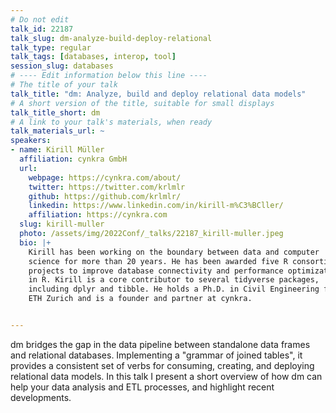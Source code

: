 ```yaml
---
# Do not edit
talk_id: 22187
talk_slug: dm-analyze-build-deploy-relational
talk_type: regular
talk_tags: [databases, interop, tool]
session_slug: databases
# ---- Edit information below this line ----
# The title of your talk
talk_title: "dm: Analyze, build and deploy relational data models"
# A short version of the title, suitable for small displays
talk_title_short: dm
# A link to your talk's materials, when ready
talk_materials_url: ~
speakers:
- name: Kirill Müller
  affiliation: cynkra GmbH
  url:
    webpage: https://cynkra.com/about/
    twitter: https://twitter.com/krlmlr
    github: https://github.com/krlmlr/
    linkedin: https://www.linkedin.com/in/kirill-m%C3%BCller/
    affiliation: https://cynkra.com
  slug: kirill-muller
  photo: /assets/img/2022Conf/_talks/22187_kirill-muller.jpeg
  bio: |+
    Kirill has been working on the boundary between data and computer
    science for more than 20 years. He has been awarded five R consortium
    projects to improve database connectivity and performance optimization
    in R. Kirill is a core contributor to several tidyverse packages,
    including dplyr and tibble. He holds a Ph.D. in Civil Engineering from
    ETH Zurich and is a founder and partner at cynkra.


---
```


<!-- ABSTRACT ----
Please write abstract below. You may use simple markdown (links, code style, bold, italics)
-->

dm bridges the gap in the data pipeline between standalone data frames and
relational databases. Implementing a "grammar of joined tables", it provides a
consistent set of verbs for consuming, creating, and deploying relational data
models. In this talk I present a short overview of how dm can help your data
analysis and ETL processes, and highlight recent developments.
